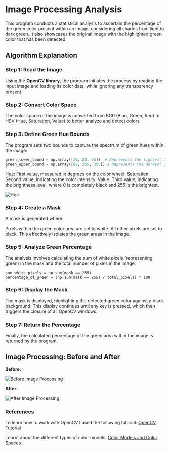# Image Processing Analysis

This program conducts a statistical analysis to ascertain the percentage of the green color present within an image, considering all shades from light to dark green. It also showcases the original image with the highlighted green color that has been detected.

## Algorithm Explanation

### Step 1: Read the Image
Using the **OpenCV library**, the program initiates the process by reading the input image and loading its color data, while ignoring any transparency present.

### Step 2: Convert Color Space
The color space of the image is converted from BGR (Blue, Green, Red) to HSV (Hue, Saturation, Value) to better analyze and detect colors.

### Step 3: Define Green Hue Bounds
The program sets two bounds to capture the spectrum of green hues within the image:

```python
green_lower_bound = np.array([36, 25, 25])  # Represents the lightest green
green_upper_bound = np.array([86, 255, 255]) # Represents the darkest green
```

Hue: First value, measured in degrees on the color wheel.
Saturation: Second value, indicating the color intensity.
Value: Third value, indicating the brightness level, where 0 is completely black and 255 is the brightest.

![Hue](https://answers.opencv.org/upfiles/15186761085555681.png)

### Step 4: Create a Mask
A mask is generated where:

Pixels within the green color area are set to white.
All other pixels are set to black.
This effectively isolates the green areas in the image.

### Step 5: Analyze Green Percentage
The analysis involves calculating the sum of white pixels (representing green) in the mask and the total number of pixels in the image:

``` Calculate the percentage of green in the image
sum_white_pixels = np.sum(mask == 255)
percentage_of_green = (np.sum(mask == 255) / total_pixels) * 100
```

### Step 6: Display the Mask
The mask is displayed, highlighting the detected green color against a black background. This display continues until any key is pressed, which then triggers the closure of all OpenCV windows.

### Step 7: Return the Percentage
Finally, the calculated percentage of the green area within the image is returned by the program.
## Image Processing: Before and After

**Before:**

![Before Image Processing](picture_processing/tree.jpg)

**After:**

![After Image Processing](images/after.jpg)

### References
To learn how to work with OpenCV I used the following tutorial: 
[OpenCV Tutorial](https://www.youtube.com/watch?v=qCR2Weh64h4&list=PLzMcBGfZo4-lUA8uGjeXhBUUzPYc6vZRn)

Learnt about the different types of color models:
[Color Models and Color Spaces](https://programmingdesignsystems.com/color/color-models-and-color-spaces/index.html)

